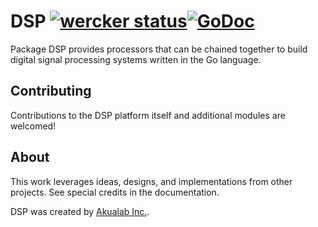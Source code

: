 # DSP [![wercker status](https://app.wercker.com/status/e895805f384a01f891cce8797ef95804/s/master "wercker status")](https://app.wercker.com/project/bykey/e895805f384a01f891cce8797ef95804)[![GoDoc](https://godoc.org/github.com/akualab/dsp?status.png)](http://godoc.org/github.com/akualab/dsp)

Package DSP provides processors that can be chained together to build digital signal processing systems written in the Go language.


## Contributing
Contributions to the DSP platform itself and additional modules are welcomed!

## About
This work leverages ideas, designs, and implementations from other projects. See special credits in the documentation.

DSP was created by [Akualab Inc.](http://akualab.com).
